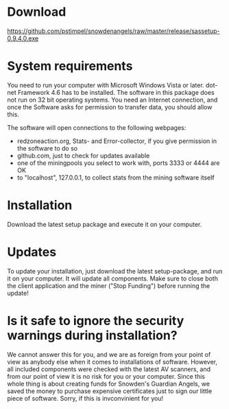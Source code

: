 # Download

https://github.com/pstimpel/snowdenangels/raw/master/release/sassetup-0.9.4.0.exe

# System requirements

You need to run your computer with Microsoft Windows Vista or later. dot-net Framework 4.6 has to be installed. The software in this package does not run on 32 bit operating systems. You need an Internet connection, and once the Software asks for permission to transfer data, you should allow this.

The software will open connections to the following webpages:

* redzoneaction.org, Stats- and Error-collector, if you give permission in the software to do so
* github.com, just to check for updates available
* one of the miningpools you select to work with, ports 3333 or 4444 are OK
* to "localhost", 127.0.0.1, to collect stats from the mining software itself

# Installation

Download the latest setup package and execute it on your computer.

# Updates

To update your installation, just download the latest setup-package, and run it on your computer. It will update all components. Make sure to close both the client application and the miner ("Stop Funding") before running the update!

# Is it safe to ignore the security warnings during installation?

We cannot answer this for you, and we are as foreign from your point of view as anybody else when it comes to installations of software. However, all included components were checked with the latest AV scanners, and from our point of view it is no risk for you or your computer. Since this whole thing is about creating funds for Snowden's Guardian Angels, we saved the money to purchase expensive certificates just to sign our little piece of software. Sorry, if this is invconvinient for you!


